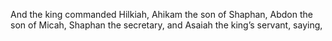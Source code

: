 And the king commanded Hilkiah, Ahikam the son of Shaphan, Abdon the son of Micah, Shaphan the secretary, and Asaiah the king’s servant, saying,
